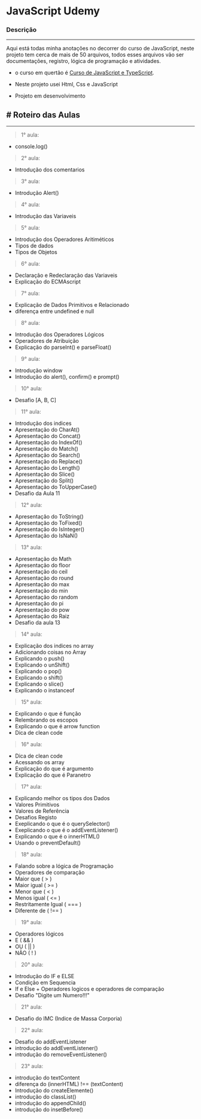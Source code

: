 # JavaScript Udemy

### Descrição
---
Aqui está todas minha anotações no decorrer do curso de JavaScript, neste projeto tem cerca de mais de 50 arquivos, todos esses arquivos vão ser documentações, registro, lógica de programação e atividades. 

- o curso em quertão é [Curso de JavaScript e TypeScript](https://www.udemy.com/course/curso-de-javascript-moderno-do-basico-ao-avancado/). 

- Neste projeto usei Html, Css e JavaScript

- Projeto em desenvolvimento


## # Roteiro das Aulas
---

>1° aula: 
- console.log()

>2° aula: 
- Introdução dos comentarios 

>3° aula: 
- Introdução Alert()

>4° aula: 
- Introdução das Variaveis 

>5° aula: 
- Introdução dos Operadores Aritiméticos 
- Tipos de dados 
- Tipos de Objetos 

>6° aula: 
- Declaração e Redeclaração das Variaveis 
- Explicação do ECMAscript

>7° aula: 
- Explicação de Dados Primitivos e Relacionado 
- diferença entre undefined e null

>8° aula: 
- Introdução dos Operadores Lógicos 
- Operadores de Atribuição 
- Explicação do parseInt() e parseFloat()

>9° aula: 
- Introdução window 
- Introdução do alert(), confirm() e prompt()

>10° aula: 
- Desafio [A, B, C]

>11° aula: 
- Introdução dos indices 
- Apresentação do CharAt()
- Apresentação do Concat()
- Apresentação do IndexOf()
- Apresentação do Match()
- Apresentação do Search()
- Apresentação do Replace()
- Apresentação do Length()
- Apresentação do Slice()
- Apresentação do Split()
- Apresentação do ToUpperCase()
- Desafio da Aula 11

>12° aula: 
- Apresentaçâo do ToString()
- Apresentaçâo do ToFixed()
- Apresentaçâo do IsInteger()
- Apresentaçâo do IsNaN()

>13° aula: 
- Apresentação do Math
- Apresentação do floor
- Apresentação do ceil
- Apresentação do round
- Apresentação do max
- Apresentação do min
- Apresentação do random
- Apresentação do pi
- Apresentação do pow
- Apresentação do Raiz
- Desafio da aula 13

>14° aula:
- Explicação dos indices no array
- Adicionando coisas no Array
- Explicando o push()
- Explicando o unShift()
- Explicando o pop()
- Explicando o shift()
- Explicando o slice()
- Explicando o instanceof

>15° aula:
- Explicando o que é função
- Relembrando os escopos
- Explicando o que é arrow function 
- Dica de clean code

>16° aula: 
- Dica de clean code
- Acessando os array
- Explicação do que é argumento 
- Explicação do que é Paranetro

>17° aula:
- Explicando melhor os tipos dos Dados
- Valores Primitivos
- Valores de Referência 
- Desafios Registo
- Exeplicando o que é o querySelector()
- Exeplicando o que é o addEventListener()
- Explicando o que é o innerHTML()
- Usando o preventDefault()

>18° aula:
- Falando sobre a lógica de Programação
- Operadores de comparação
- Maior que ( > )
- Maior igual ( >= )
- Menor que ( < )
- Menos igual ( <= )
- Restritamente Igual ( === )
- Diferente de ( !== )

>19° aula:
- Operadores lógicos
- E ( && )
- OU ( || )
- NÃO ( ! )

>20° aula:
- Introdução do IF e ELSE
- Condição em Sequencia 
- If e Else + Operadores logicos e operadores de comparação
- Desafio "Digite um Numero!!!"

>21° aula:
- Desafio do IMC (Indice de Massa Corporia)

>22° aula:
- Desafio do addEventListener
- introdução do addEventListener()
- introdução do removeEventListener()

>23° aula:
- introdução do textContent
- diferença do (innerHTML) !== (textContent)
- Introdução do createElemente()
- introdução do classList()
- introdução do appendChild()
- introdução do insetBefore()